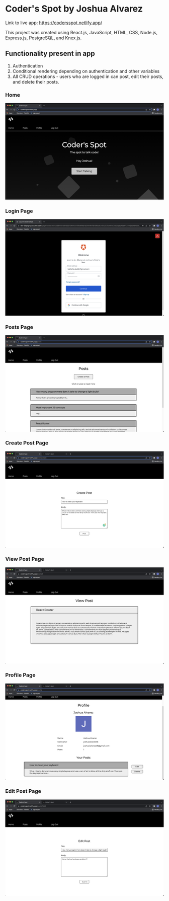 # Coder's Spot by Joshua Alvarez

Link to live app: https://codersspot.netlify.app/

This project was created using React.js, JavaScript, HTML, CSS, Node.js, Express.js, PostgreSQL, and Knex.js.

## Functionality present in app

1. Authentication
1. Conditional rendering depending on authentication and other variables
1. All CRUD operations - users who are logged in can post, edit their posts, and delete their posts.

### Home

![Home](/src/images/codersspot-home.png)

### Login Page

![Login](/src/images/codersspot-login.png)

### Posts Page

![Posts](/src/images/codersspot-posts.png)

### Create Post Page

![Create](/src/images/codersspot-create.png)

### View Post Page

![Post](/src/images/codersspot-view.png)

### Profile Page

![Profile](/src/images/codersspot-profile.png)

### Edit Post Page

![Edit](/src/images/codersspot-edit.png)
